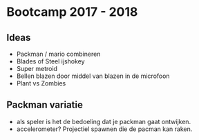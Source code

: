 # Bootcamp 2017 - 2018

## Ideas
- Packman / mario combineren
- Blades of Steel ijshokey
- Super metroid
- Bellen blazen door middel van blazen in de microfoon
- Plant vs Zombies

## Packman variatie
- als speler is het de bedoeling dat je packman gaat ontwijken.
- accelerometer? Projectiel spawnen die de pacman kan raken.
